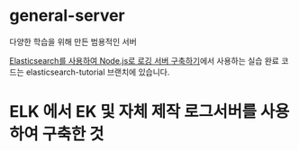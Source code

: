 # general-server

다양한 학습을 위해 만든 범용적인 서버

[Elasticsearch를 사용하여 Node.js로 로깅 서버 구축하기](https://velog.io/@jeff0720/Elasticsearch-%EC%9D%B4%ED%95%B4%EC%99%80-%EB%A1%9C%EA%B7%B8-%EC%84%9C%EB%B2%84-%EA%B5%AC%EC%B6%95-%EC%8B%A4%EC%8A%B5%EC%9C%BC%EB%A1%9C-%ED%95%B5%EC%8B%AC-%EA%B0%9C%EB%85%90-%EC%9D%B5%ED%9E%88%EA%B8%B0)에서 사용하는 실습 완료 코드는 elasticsearch-tutorial 브랜치에 있습니다.

# ELK 에서 EK 및 자체 제작 로그서버를 사용하여 구축한 것